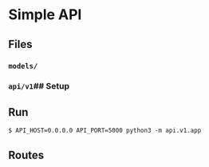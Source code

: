 # Simple API

## Files

### `models/`
### `api/v1`## Setup
## Run

```
$ API_HOST=0.0.0.0 API_PORT=5000 python3 -m api.v1.app
```


## Routes
